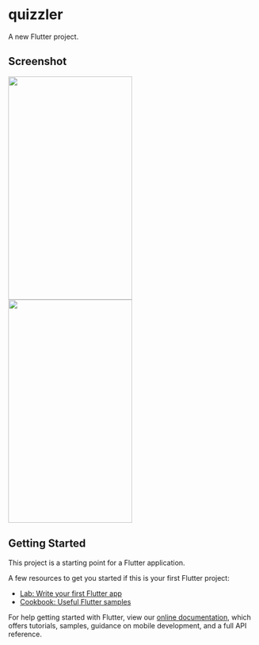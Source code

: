 # quizzler

A new Flutter project.

## Screenshot</br>
<img src=https://user-images.githubusercontent.com/36125141/74761262-4abe6400-52ae-11ea-9fbb-bac38811f827.jpg width="250" height="450">
</br>
<img src=https://user-images.githubusercontent.com/36125141/74761266-4c882780-52ae-11ea-9828-d6b725e47855.jpg width="250" height="450">
</br>

## Getting Started

This project is a starting point for a Flutter application.

A few resources to get you started if this is your first Flutter project:

- [Lab: Write your first Flutter app](https://flutter.dev/docs/get-started/codelab)
- [Cookbook: Useful Flutter samples](https://flutter.dev/docs/cookbook)

For help getting started with Flutter, view our
[online documentation](https://flutter.dev/docs), which offers tutorials,
samples, guidance on mobile development, and a full API reference.
